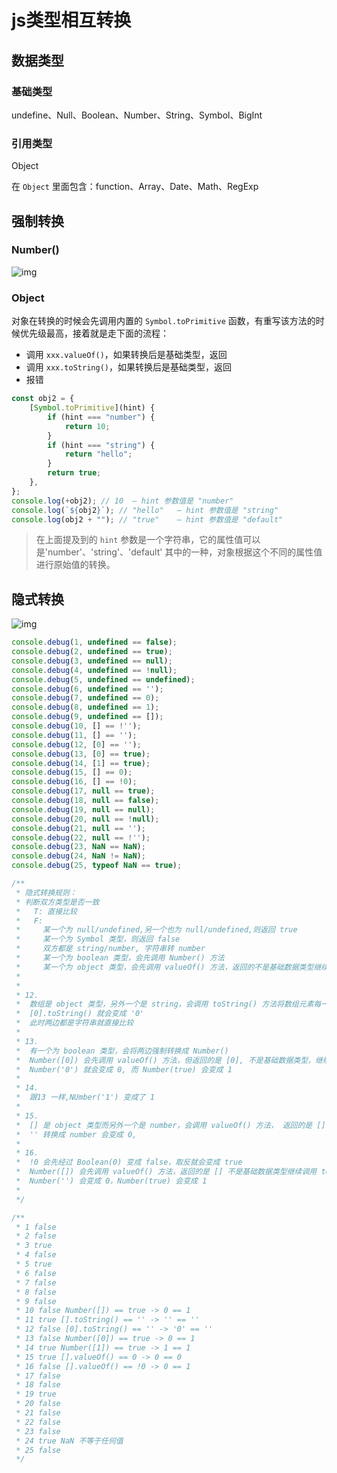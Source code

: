 # js类型相互转换

## 数据类型

### 基础类型

undefine、Null、Boolean、Number、String、Symbol、BigInt

### 引用类型

Object

在 `Object` 里面包含：function、Array、Date、Math、RegExp

## 强制转换

### Number()

![img](https://cdn.nlark.com/yuque/0/2024/jpeg/29265191/1732171080271-990e1b61-8cc6-453d-a8a1-8c7145eb52f4.jpeg)

### Object

对象在转换的时候会先调用内置的 `Symbol.toPrimitive` 函数，有重写该方法的时候优先级最高，接着就是走下面的流程：

* 调用 `xxx.valueOf()`，如果转换后是基础类型，返回
* 调用 `xxx.toString()`，如果转换后是基础类型，返回
* 报错

```javascript
const obj2 = {
    [Symbol.toPrimitive](hint) {
        if (hint === "number") {
            return 10;
        }
        if (hint === "string") {
            return "hello";
        }
        return true;
    },
};
console.log(+obj2); // 10  — hint 参数值是 "number"
console.log(`${obj2}`); // "hello"   — hint 参数值是 "string"
console.log(obj2 + ""); // "true"    — hint 参数值是 "default"
```

> 在上面提及到的 `hint` 参数是一个字符串，它的属性值可以是'number'、'string'、'default' 其中的一种，对象根据这个不同的属性值进行原始值的转换。

## 隐式转换

![img](https://cdn.nlark.com/yuque/0/2024/jpeg/29265191/1732169902809-a0ec7e18-7974-452c-b4b4-1ea623ff033a.jpeg)

```javascript
console.debug(1, undefined == false);
console.debug(2, undefined == true);
console.debug(3, undefined == null);
console.debug(4, undefined == !null);
console.debug(5, undefined == undefined);
console.debug(6, undefined == '');
console.debug(7, undefined == 0);
console.debug(8, undefined == 1);
console.debug(9, undefined == []);
console.debug(10, [] == !'');
console.debug(11, [] == '');
console.debug(12, [0] == '');
console.debug(13, [0] == true);
console.debug(14, [1] == true);
console.debug(15, [] == 0);
console.debug(16, [] == !0);
console.debug(17, null == true);
console.debug(18, null == false);
console.debug(19, null == null);
console.debug(20, null == !null);
console.debug(21, null == '');
console.debug(22, null == !'');
console.debug(23, NaN == NaN);
console.debug(24, NaN != NaN);
console.debug(25, typeof NaN == true);

/**
 * 隐式转换规则：
 * 判断双方类型是否一致
 *   T: 直接比较
 *   F: 
 *     某一个为 null/undefined,另一个也为 null/undefined,则返回 true
 *     某一个为 Symbol 类型，则返回 false
 *     双方都是 string/number, 字符串转 number
 *     某一个为 boolean 类型，会先调用 Number() 方法
 *     某一个为 object 类型，会先调用 valueOf() 方法，返回的不是基础数据类型继续调用 toString() 方法
 * 
 * 
 * 12. 
 *  数组是 object 类型，另外一个是 string，会调用 toString() 方法将数组元素每一项用 , 拼接起来变成字符串
 *  [0].toString() 就会变成 '0'
 *  此时两边都是字符串就直接比较
 * 
 * 13.
 *  有一个为 boolean 类型，会将两边强制转换成 Number()
 *  Number([0]) 会先调用 valueOf() 方法，但返回的是 [0], 不是基础数据类型，继续调用 toString() 方法返回 '0' 字符串
 *  Number('0') 就会变成 0, 而 Number(true) 会变成 1
 * 
 * 14.
 *  跟13 一样,NUmber('1') 变成了 1
 * 
 * 15.
 *  [] 是 object 类型而另外一个是 number，会调用 valueOf() 方法， 返回的是 [] 不是基础数据类型继续调用 toString() 方法返回 ''
 *  '' 转换成 number 会变成 0,
 * 
 * 16. 
 *  !0 会先经过 Boolean(0) 变成 false，取反就会变成 true
 *  Number([]) 会先调用 valueOf() 方法，返回的是 [] 不是基础数据类型继续调用 toString() 方法返回 ''
 *  Number('') 会变成 0，Number(true) 会变成 1
 * 
 */

/**
 * 1 false
 * 2 false
 * 3 true
 * 4 false
 * 5 true
 * 6 false
 * 7 false
 * 8 false
 * 9 false
 * 10 false Number([]) == true -> 0 == 1
 * 11 true [].toString() == '' -> '' == ''
 * 12 false [0].toString() == '' -> '0' == ''
 * 13 false Number([0]) == true -> 0 == 1
 * 14 true Number([1]) == true -> 1 == 1
 * 15 true [].valueOf() == 0 -> 0 == 0
 * 16 false [].valueOf() == !0 -> 0 == 1
 * 17 false
 * 18 false
 * 19 true
 * 20 false
 * 21 false
 * 22 false
 * 23 false
 * 24 true NaN 不等于任何值
 * 25 false
 */
```
